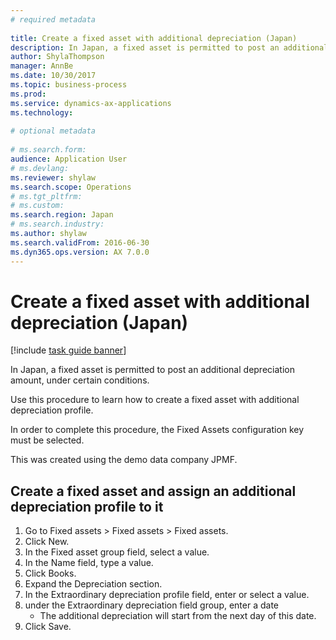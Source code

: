 ```yaml
--- 
# required metadata 
 
title: Create a fixed asset with additional depreciation (Japan)
description: In Japan, a fixed asset is permitted to post an additional depreciation amount, under certain conditions. 
author: ShylaThompson
manager: AnnBe 
ms.date: 10/30/2017
ms.topic: business-process 
ms.prod:  
ms.service: dynamics-ax-applications 
ms.technology:  
 
# optional metadata 
 
# ms.search.form:   
audience: Application User 
# ms.devlang:  
ms.reviewer: shylaw
ms.search.scope: Operations 
# ms.tgt_pltfrm:  
# ms.custom:  
ms.search.region: Japan
# ms.search.industry: 
ms.author: shylaw
ms.search.validFrom: 2016-06-30 
ms.dyn365.ops.version: AX 7.0.0 
---
```

# Create a fixed asset with additional depreciation (Japan)

[!include [task guide banner](../../includes/task-guide-banner.md)]

In Japan, a fixed asset is permitted to post an additional depreciation amount, under certain conditions. 



Use this procedure to learn how to create a fixed asset with additional depreciation profile.



In order to complete this procedure, the Fixed Assets configuration key must be selected.



This was created using the demo data company JPMF.


## Create a fixed asset and assign an additional depreciation profile to it
1. Go to Fixed assets > Fixed assets > Fixed assets.
2. Click New.
3. In the Fixed asset group field, select a value.
4. In the Name field, type a value.
5. Click Books.
6. Expand the Depreciation section.
7. In the Extraordinary depreciation profile field, enter or select a value.
8. under the Extraordinary depreciation field group, enter a date
    * The additional depreciation will start from the next day of this date.  
9. Click Save.

